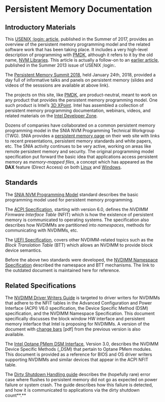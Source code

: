 # Persistent Memory Documentation

## **Introductory Materials**

This [USENIX ;login: article](https://www.usenix.org/system/files/login/articles/login\_summer17\_07\_rudoff.pdf), published in the Summer of 2017, provides an overview of the persistent memory programming model and the related software work that has been taking place. It includes a very high-level description of programming with [PMDK](http://pmem.io/pmdk/), although it refers to it by the old name, [NVM Libraries](http://pmem.io/2017/12/11/NVML-is-now-PMDK.html). This article is actually a follow-on to an [earlier article](https://www.usenix.org/system/files/login/articles/08\_rudoff\_040-045\_final.pdf), published in the Summer 2013 issue of USENIX ;login:.

The [Persistent Memory Summit 2018](https://www.snia.org/pm-summit), held January 24th, 2018, provided a day full of informative talks and panels on persistent memory (slides and videos of the sesssions are available at above link).

The projects on this site, like [PMDK](http://pmem.io/pmdk/), are product-neutral, meant to work on any product that provides the persistent memory programming model. One such product is Intel’s [3D XPoint](https://www.youtube.com/watch?v=Wgk4U4qVpNY). Intel has assembled a collection of persistent memory programming documentation, webinars, videos, and related materials on the [Intel Developer Zone](https://software.intel.com/en-us/persistent-memory).

Dozens of companies have collaborated on a common persistent memory programming model in the SNIA NVM Programming Technical Workgroup (TWG). SNIA provides a [persistent memory page](http://www.snia.org/PM) on their web site with links to recent presentations, persistent memory standards and white papers, etc. The SNIA activity continues to be very active, working on areas like remote persistent memory and security. The original programming model specification put forward the basic idea that applications access persistent memory as _memory-mapped files_, a concept which has appeared as the **DAX** feature (Direct Access) on both [Linux](https://nvdimm.wiki.kernel.org/) and [Windows](https://channel9.msdn.com/Events/Build/2016/P470).

## **Standards**

The [SNIA NVM Programming Model](https://www.snia.org/sites/default/files/technical\_work/final/NVMProgrammingModel\_v1.2.pdf) standard describes the basic programming model used for persistent memory programming.

The [ACPI Specification](http://www.uefi.org/specifications), starting with version 6.0, defines the _NVDIMM Firmware Interface Table_ (NFIT) which is how the existence of persistent memory is communicated to operating systems. The specification also describes how NVDIMMs are partitioned into _namespaces_, methods for communicating with NVDIMMs, etc.

The [UEFI Specification](http://www.uefi.org/specifications), covers other NVDIMM-related topics such as the _Block Translation Table_ (BTT) which allows an NVDIMM to provide block device semantics.

Before the above two standards were developed, the [NVDIMM Namespace Specification](http://pmem.io/documents/NVDIMM\_Namespace\_Spec.pdf) described the namespace and BTT mechanisms. The link to the outdated document is maintained here for reference.

## **Related Specifications**

The [NVDIMM Driver Writers Guide](http://pmem.io/documents/NVDIMM\_DriverWritersGuide-July-2016.pdf) is targeted to driver writers for NVDIMMs that adhere to the NFIT tables in the Advanced Configuration and Power Interface (ACPI) V6.0 specification, the Device Specific Method (DSM) specification, and the NVDIMM Namespace Specification. This document specifically discusses the block window HW interface and persistent memory interface that Intel is proposing for NVDIMMs. A version of the document with [change bars](http://pmem.io/documents/NVDIMM\_DriverWritersGuide-July-2016\_wChanges.pdf) \[pdf] from the previous version is also available.

The [Intel Optane PMem DSM Interface](https://pmem.io/documents/IntelOptanePMem\_DSM\_Interface-V3.0.pdf), Version 3.0, describes the NVDIMM Device Specific Methods (\_DSM) that pertain to Optane PMem modules. This document is provided as a reference for BIOS and OS driver writers supporting NVDIMMs and similar devices that appear in the ACPI NFIT table.

The [Dirty Shutdown Handling guide](https://pmem.io/documents/Dirty\_Shutdown\_Handling-V1.0.pdf) describes the (hopefully rare) error case where flushes to persistent memory did not go as expected on power failure or system crash.  The guide describes how this failure is detected, and how it is communicated to applications via the dirty shutdown count**.**
